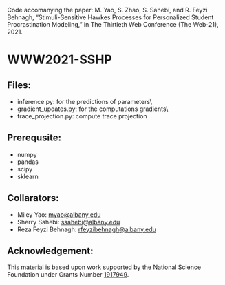 Code accomanying the paper: M. Yao, S. Zhao, S. Sahebi, and R. Feyzi Behnagh, “Stimuli-Sensitive Hawkes Processes for Personalized Student Procrastination Modeling,” in The Thirtieth Web Conference (The Web-21), 2021.

# WWW2021-SSHP

## Files:
* inference.py: for the predictions of parameters\
* gradient_updates.py: for the computations gradients\
* trace_projection.py: compute trace projection

## Prerequsite:
* numpy
* pandas
* scipy
* sklearn

## Collarators:
* Miley Yao: myao@albany.edu
* Sherry Sahebi: ssahebi@albany.edu
* Reza Feyzi Behnagh: rfeyzibehnagh@albany.edu
## Acknowledgement: 
This material is based upon work supported by the National Science Foundation under Grants Number [1917949](https://www.nsf.gov/awardsearch/showAward?AWD_ID=1917949).
